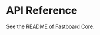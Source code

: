 # API Reference

See the [README of Fastboard Core](../../packages/fastboard-core/docs/modules.md).
